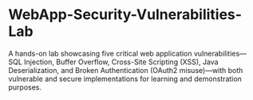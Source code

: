 # WebApp-Security-Vulnerabilities-Lab
A hands-on lab showcasing five critical web application vulnerabilities—SQL Injection, Buffer Overflow, Cross-Site Scripting (XSS), Java Deserialization, and Broken Authentication (OAuth2 misuse)—with both vulnerable and secure implementations for learning and demonstration purposes.
